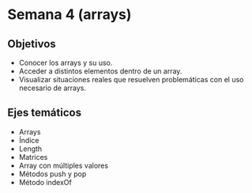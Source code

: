 # Semana 4 (arrays)

## Objetivos

- Conocer los arrays y su uso.
- Acceder a distintos elementos dentro de un array.
- Visualizar situaciones reales que resuelven problemáticas con el uso necesario de arrays.

## Ejes temáticos

- Arrays
- Índice
- Length
- Matrices
- Array con múltiples valores
- Métodos push y pop
- Método indexOf
